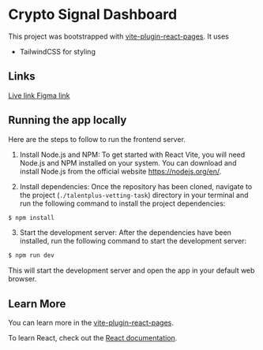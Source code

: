 # Crypto Signal Dashboard

This project was bootstrapped with [vite-plugin-react-pages](https://github.com/vitejs/vite-plugin-react-pages). It uses

- TailwindCSS for styling

## Links

[Live link ]()
[Figma link](https://www.figma.com/file/16wgeN0woCF60IX4XISe1w/VBA-Crypto-Signals-Test?node-id=1923-3373&t=5BxaDa3krciABMUm-0) 

## Running the app locally

Here are the steps to follow to run the frontend server.

1. Install Node.js and NPM: To get started with React Vite, you will need Node.js and NPM installed on your system. You can download and install Node.js from the official website https://nodejs.org/en/.

2. Install dependencies: Once the repository has been cloned, navigate to the project (`./talentplus-vetting-task`) directory in your terminal and run the following command to install the project dependencies:

```bash
$ npm install
```

3. Start the development server: After the dependencies have been installed, run the following command to start the development server:

```bash
$ npm run dev
```

This will start the development server and open the app in your default web browser.

## Learn More

You can learn more in the [vite-plugin-react-pages](https://github.com/vitejs/vite-plugin-react-pages).

To learn React, check out the [React documentation](https://reactjs.org/).